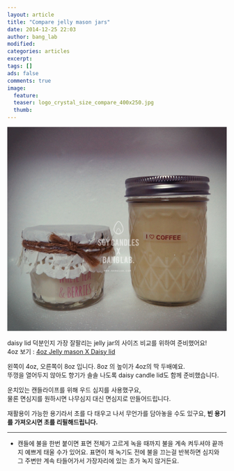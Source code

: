 ```yaml
---
layout: article
title: "Compare jelly mason jars"
date: 2014-12-25 22:03
author: bang_lab
modified:
categories: articles
excerpt: 
tags: []
ads: false
comments: true
image:
  feature: 
  teaser: logo_crystal_size_compare_400x250.jpg
  thumb:
---
```


![Compare jelly mason jars](/images/logo_crystal_size_compare.jpg)

daisy lid 덕분인지 가장 잘팔리는 jelly jar의 사이즈 비교를 위하여 준비했어요!<br>
4oz 보기 : [4oz Jelly mason X Daisy lid](http://www.banglab.com/articles/4oz-jelly-mason-x-daisy-lid/)

왼쪽이 4oz, 오른쪽이 8oz 입니다. 8oz 의 높이가 4oz의 딱 두배예요.<br>
뚜껑을 열어두지 않아도 향기가 솔솔 나도록 daisy candle lid도 함께 준비했습니다.<br>

운치있는 캔들라이프를 위해 우드 심지를 사용했구요, <br>
물론 면심지를 원하시면 나무심지 대신 면심지로 만들어드립니다.<br>

재활용이 가능한 용기라서 초를 다 태우고 나서 무언가를 담아놓을 수도 있구요, <b>빈 용기를 가져오시면 초를 리필해드립니다.</b> <br>

---------
* 캔들에 불을 한번 붙이면 표면 전체가 고르게 녹을 때까지 불을 계속 켜두셔야 끝까지 예쁘게 태울 수가 있어요. 표면이 채 녹기도 전에 불을 끄는걸 반복하면 심지와 그 주변만 계속 타들어가서 가장자리에 있는 초가 녹지 않거든요.

